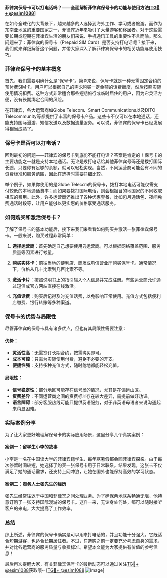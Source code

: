**菲律宾保号卡可以打电话吗？——全面解析菲律宾保号卡的功能与使用方法[[TG💪+ @esim1088](https://t.me/s/esim1088)]**

在如今全球化的大背景下，越来越多的人选择到海外工作、学习或者旅游。而作为东南亚地区的重要国家之一，菲律宾近年来吸引了大量游客和移居者。对于这些需要长期或短期在菲律宾生活的朋友们来说，手机通讯工具的重要性不言而喻。那么问题来了：菲律宾的保号卡（Prepaid SIM Card）是否支持打电话呢？接下来，我们就来详细解答这个问题，并带大家深入了解菲律宾保号卡的相关功能与使用技巧。

### 菲律宾保号卡的基本概念

首先，我们需要明确什么是“保号卡”。简单来说，保号卡就是一种无需固定合约的预付费SIM卡。用户可以根据自己的需求购买一定金额的话费额度，然后按照实际使用情况扣费。这种方式非常适合那些短期旅行或临时居住的用户，因为它灵活方便，没有长期绑定合同的风险。

在菲律宾，各大运营商如Globe Telecom、Smart Communications以及DITO Telecommunity等都提供了丰富的保号卡产品。这些卡不仅可以在本地通话，还能支持国际漫游、短信发送以及数据流量服务。可以说，菲律宾的保号卡已经发展得相当成熟了。

### 保号卡是否可以打电话？

回到最初的问题——菲律宾的保号卡到底能不能打电话？答案是肯定的！保号卡的主要功能之一就是支持本地通话。无论是拨打电话给其他菲律宾号码还是拨打国际长途，只要你有足够的余额，就可以轻松实现。当然，不同运营商可能会有不同的资费标准和服务范围，因此在选择时需要仔细比较。

举个例子，如果你使用的是Globe Telecom的保号卡，拨打本地电话可能仅需支付较低的本地通话费率；而如果要拨打国际电话，则会根据目的地国家的不同收取相应的费用。此外，许多运营商还推出了各种优惠套餐，比如包月通话包、夜间免费通话时段等，让用户能够以更实惠的价格享受通话服务。

### 如何购买和激活保号卡？

了解了保号卡的基本功能后，接下来我们来看看如何购买并激活一张菲律宾保号卡。一般来说，购买过程非常简单：

1. **选择运营商**：首先确定自己想要使用的运营商。可以根据网络覆盖范围、服务质量等因素进行考量。
   
2. **购买实体卡**：前往当地的便利店、商场或电信营业厅购买保号卡。通常情况下，价格从几十比索到几百比索不等。

3. **激活卡片**：按照说明书上的指引输入个人信息并完成注册。有些运营商允许通过短信或官方网站直接在线激活。

4. **充值话费**：购买后记得及时充值话费，以免影响正常使用。充值方式包括便利店缴费、银行转账等多种渠道。

### 保号卡的优势与局限性

尽管菲律宾的保号卡具有诸多优点，但也有其局限性需要注意：

#### 优势：
- **灵活性高**：无需签订长期合约，按需购买即可。
- **成本可控**：只需为实际使用付费，避免不必要的开支。
- **便捷性强**：支持多种充值方式，随时随地都能轻松充值。

#### 局限性：
- **信号稳定性**：部分地区可能存在信号弱的情况，尤其是在偏远山区。
- **资费差异**：不同运营商之间的资费标准存在较大差异，需提前做好功课。
- **语言障碍**：部分客服热线可能只提供英语服务，对于非英语母语者来说沟通起来稍显困难。

### 实际案例分享

为了让大家更好地理解保号卡的实际应用场景，这里分享几个真实案例：

#### 案例一：留学生小李的故事
小李是一名在中国读大学的菲律宾籍学生，每年寒暑假都会回菲律宾探亲。由于每次停留时间较短，她选择了购买一张保号卡用于日常联系。结果发现，这张卡不仅满足了她的通话需求，还支持上网冲浪，让她在国外也能保持高效的学习状态。

#### 案例二：商务人士张先生的经历
张先生经常往返于中国和菲律宾之间处理业务。为了确保两地联系畅通无阻，他特意订购了一张支持国际漫游的保号卡。这样一来，无论身处何处，都可以随时接听客户的来电，大大提高了工作效率。

### 总结

综上所述，菲律宾的保号卡确实是可以用来打电话的，并且功能十分强大。它既适合短期游客，也适合长期居住者。不过，在选购之前一定要充分考虑自身的需求，并对比各运营商的服务质量与收费标准。希望本文能为大家提供有价值的参考信息！

最后再次提醒大家，有关菲律宾保号卡的最新动态可以通过关注[TG💪+ @esim1088](https://t.me/s/esim1088)获取哦~ [[TG💪+ @esim1088](https://t.me/s/esim1088) ![Image](https://i.postimg.cc/4NQfJmqS/Snipaste-2025-05-13-00-14-12.png)]